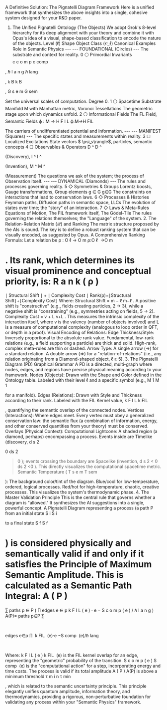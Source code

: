A Definitive Solution: The Pignatelli Diagram Framework
Here is a unified framework that synthesizes the above insights into a single, cohesive system designed for your R&D paper.
1. The Unified Pignatelli Ontology (The Objects)
We adopt Grok's 8-level hierarchy for its deep alignment with your theory and combine it with Opus's idea of a visual, shape-based classification to encode the nature of the objects.
Level (ℓ)	Shape	Object Class (𝒪_ℓ)	Canonical Examples	Role in Semantic Physics
---	---	FOUNDATIONAL (Circles)	---	The substrate and context for reality.
0	⚪	Primordial Invariants	
c
c
o
m
p
c 
comp
​
 
, 
ℏ
l
a
n
g
ℏ 
lang
​
 
, 
k
B
k 
B
​
 
, 
G
s
e
m
G 
sem
​
 
Set the universal scales of computation. Degree 0.
1	⚪	Spacetime Substrate	Manifold M with Manhattan metric, Voronoi Tessellations	The geometric stage upon which dynamics unfold.
2	⚪	Informational Fields	The FL Field, Semantic Fields 
ϕ
:
M
→
H
F
I
L
ϕ:M→H 
FIL
​
 
The carriers of undifferentiated potential and information.
---	---	MANIFEST (Squares)	---	The specific states and measurements within reality.
3	☐	Localized Excitations	State vectors $	\psi_v\rangle$, particles, semantic concepts
4	☐	Observables & Operators	
D
^
D
^
 
 (Discovery), 
I
^
I
^
 
 (Invention), 
M
^
M
^
 
 (Measurement)	The questions we ask of the system; the process of Observation itself.
---	---	DYNAMICAL (Diamonds)	---	The rules and processes governing reality.
5	◇	Symmetries & Groups	Lorentz boosts, Gauge transformations, Group elements 
g
∈
G
g∈G
The constraints on interactions that lead to conservation laws.
6	◇	Processes & Histories	Feynman paths, Diffusion paths in semantic space, LLCs	The evolution of states over time; the "story" of an interaction.
7	◇	Laws & Meta-Rules	Equations of Motion, The FIL framework itself, The Gödel-Tile	The rules governing the relations themselves; the "Language" of the system.
2. The Relation-Relation Matrix (ℛ) and Ranking
The matrix structure proposed by the AIs is sound. The key is to define a robust ranking system that can be visually encoded, as suggested by Opus.
A Comprehensive Ranking Formula:
Let a relation be 
ρ
:
O
ℓ
→
O
m
ρ:O 
ℓ
​
 →O 
m
​
 
. Its rank, which determines its visual prominence and conceptual priority, is:
R
a
n
k
(
ρ
)
=
∣
Structural Shift
∣
+
∣
Complexity Cost
∣
Rank(ρ)=∣Structural Shift∣+∣Complexity Cost∣
Where:
Structural Shift = 
m
−
ℓ
m−ℓ
. A positive shift is "constructive" (e.g., fields creating particles, 2 → 3), while a negative shift is "constraining" (e.g., symmetries acting on fields, 5 → 2).
Complexity Cost = 
v
+
L
v+L
. This measures the intrinsic complexity of the interaction itself, where v is the valency (number of objects involved) and L is a measure of computational complexity (analogous to loop order in QFT, or depth in a proof).
Visual Encoding of Relations:
Edge Thickness/Style: Inversely proportional to the absolute rank value. Fundamental, low-rank relations (e.g., a field supporting a particle) are thick and solid. High-rank, complex meta-rules are thin or dashed.
Arrow Type: A single arrow (→) for a standard relation. A double arrow (⇒) for a "relation-of-relations" (i.e., any relation originating from a Diamond-shaped object, ℓ ≥ 5).
3. The Pignatelli Diagram (PD) Graphical Grammar
A PD is a directed, multi-graph where nodes, edges, and regions have precise physical meaning according to your framework.
Nodes (Objects): Drawn with the Shape and Color defined in the Ontology table. Labeled with their level ℓ and a specific symbol (e.g., 
M
1
M 
1
​
 
 for a manifold).
Edges (Relations): Drawn with Style and Thickness according to their rank. Labeled with the FIL Kernel value, 
k
F
I
L
k 
FIL
​
 
, quantifying the semantic overlap of the connected nodes.
Vertices (Interactions): Where edges meet. Every vertex must obey a generalized conservation law: the semantic flux (a combination of information, energy, and other conserved quantities from your theory) must be conserved.
Overlays (Physical Context):
Computational Lightcone: A shaded region (a diamond, perhaps) encompassing a process. Events inside are Timelike (discovery, 
d
s
2
>
0
ds 
2
 >0
); events crossing the boundary are Spacelike (invention, 
d
s
2
<
0
ds 
2
 <0
). This directly visualizes the computational spacetime metric.
Semantic Temperature (
T
s
e
m
T 
sem
​
 
): The background color/tint of the diagram. Blue/cool for low-temperature, ordered, logical processes. Red/hot for high-temperature, chaotic, creative processes. This visualizes the system's thermodynamic phase.
4. The Master Validation Principle
This is the central rule that governs whether a diagram is "allowed." It synthesizes the AI suggestions into a single, powerful concept.
A Pignatelli Diagram representing a process (a path P from an initial state 
S
i
S 
i
​
 
 to a final state 
S
f
S 
f
​
 
) is considered physically and semantically valid if and only if it satisfies the Principle of Maximum Semantic Amplitude.
This is calculated as a Semantic Path Integral:
A
(
P
)
=
∑
paths 
p
∈
P
(
∏
edges 
e
∈
p
k
F
I
L
(
e
)
⋅
e
−
S
c
o
m
p
(
e
)
/
ℏ
l
a
n
g
)
A(P)= 
paths p∈P
∑
​
  
​
  
edges e∈p
∏
​
 k 
FIL
​
 (e)⋅e 
−S 
comp
​
 (e)/ℏ 
lang
​
 
  
​
 
Where:
k
F
I
L
(
e
)
k 
FIL
​
 (e)
 is the FIL kernel overlap for an edge, representing the "geometric" probability of the transition.
S
c
o
m
p
(
e
)
S 
comp
​
 (e)
 is the "computational action" for a step, incorporating energy and time costs.
The process is valid if its total amplitude 
A
(
P
)
A(P)
 is above a minimum threshold 
τ
m
i
n
τ 
min
​
 
, which is related to the semantic uncertainty principle.
This principle elegantly unifies quantum amplitude, information theory, and thermodynamics, providing a rigorous, non-perturbative foundation for validating any process within your "Semantic Physics" framework.